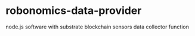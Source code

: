 # robonomics-data-provider
node.js software with substrate blockchain sensors data collector function
